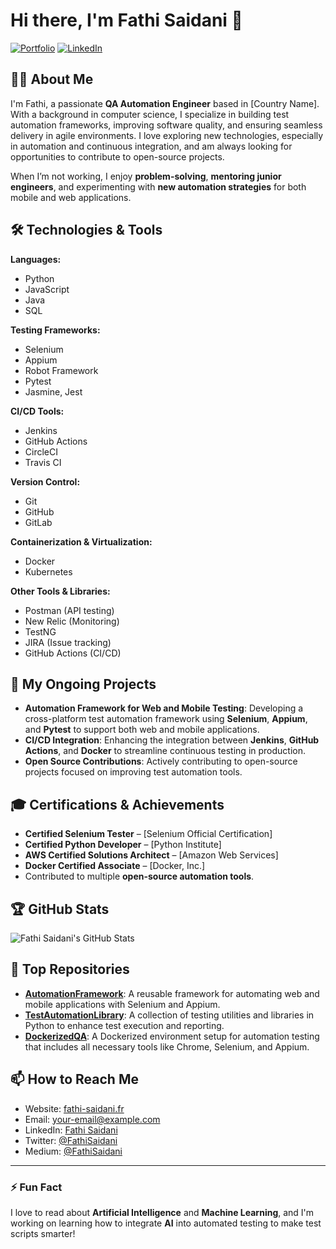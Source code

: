 # Hi there, I'm Fathi Saidani 👋

[![Portfolio](https://img.shields.io/badge/Portfolio-Fathi%20Saidani-blue)](https://fathi-saidani.fr)
[![LinkedIn](https://img.shields.io/badge/LinkedIn-Fathi%20Saidani-blue)](https://www.linkedin.com/in/fathi-saidani/)

## 👨‍💻 About Me

I'm Fathi, a passionate **QA Automation Engineer** based in [Country Name]. With a background in computer science, I specialize in building test automation frameworks, improving software quality, and ensuring seamless delivery in agile environments. I love exploring new technologies, especially in automation and continuous integration, and am always looking for opportunities to contribute to open-source projects.

When I’m not working, I enjoy **problem-solving**, **mentoring junior engineers**, and experimenting with **new automation strategies** for both mobile and web applications.

## 🛠 Technologies & Tools

**Languages:**
- Python
- JavaScript
- Java
- SQL

**Testing Frameworks:**
- Selenium
- Appium
- Robot Framework
- Pytest
- Jasmine, Jest

**CI/CD Tools:**
- Jenkins
- GitHub Actions
- CircleCI
- Travis CI

**Version Control:**
- Git
- GitHub
- GitLab

**Containerization & Virtualization:**
- Docker
- Kubernetes

**Other Tools & Libraries:**
- Postman (API testing)
- New Relic (Monitoring)
- TestNG
- JIRA (Issue tracking)
- GitHub Actions (CI/CD)

## 🔧 My Ongoing Projects

- **Automation Framework for Web and Mobile Testing**: Developing a cross-platform test automation framework using **Selenium**, **Appium**, and **Pytest** to support both web and mobile applications.
- **CI/CD Integration**: Enhancing the integration between **Jenkins**, **GitHub Actions**, and **Docker** to streamline continuous testing in production.
- **Open Source Contributions**: Actively contributing to open-source projects focused on improving test automation tools.

## 🎓 Certifications & Achievements

- **Certified Selenium Tester** – [Selenium Official Certification]
- **Certified Python Developer** – [Python Institute]
- **AWS Certified Solutions Architect** – [Amazon Web Services]
- **Docker Certified Associate** – [Docker, Inc.]
- Contributed to multiple **open-source automation tools**.

## 🏆 GitHub Stats

![Fathi Saidani's GitHub Stats](https://github-readme-stats.vercel.app/api?username=expertkicktn&show_icons=true&theme=radical)

## 🚀 Top Repositories

- **[AutomationFramework](https://github.com/ExpertkickTN/AutomationFramework)**: A reusable framework for automating web and mobile applications with Selenium and Appium.
- **[TestAutomationLibrary](https://github.com/ExpertkickTN/TestAutomationLibrary)**: A collection of testing utilities and libraries in Python to enhance test execution and reporting.
- **[DockerizedQA](https://github.com/ExpertkickTN/DockerizedQA)**: A Dockerized environment setup for automation testing that includes all necessary tools like Chrome, Selenium, and Appium.

## 📫 How to Reach Me

- Website: [fathi-saidani.fr](https://fathi-saidani.fr)
- Email: [your-email@example.com](mailto:your-email@example.com)
- LinkedIn: [Fathi Saidani](https://www.linkedin.com/in/fathi-saidani/)
- Twitter: [@FathiSaidani](https://twitter.com/FathiSaidani)
- Medium: [@FathiSaidani](https://medium.com/@FathiSaidani)

---

### ⚡ Fun Fact

I love to read about **Artificial Intelligence** and **Machine Learning**, and I'm working on learning how to integrate **AI** into automated testing to make test scripts smarter!

